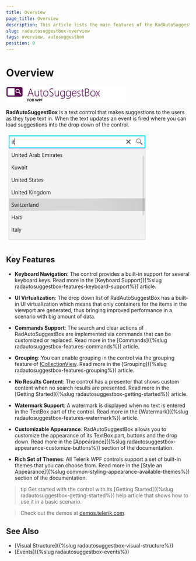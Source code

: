 ```yaml
---
title: Overview
page_title: Overview
description: This article lists the main features of the RadAutoSuggestBox control.
slug: radautosuggestbox-overview
tags: overview, autosuggestbox
position: 0
---
```


# Overview

![RadAutoSuggestBox](images/radautosuggestbox-overview-0.png)

__RadAutoSuggestBox__ is a text control that makes suggestions to the users as they type text in. When the text updates an event is fired where you can load suggestions into the drop down of the control.

![](images/radautosuggestbox-overview-1.png)

## Key Features

* __Keyboard Navigation__: The control provides a built-in support for several keyboard keys. Read more in the [Keyboard Support]({%slug radautosuggestbox-features-keyboard-support%}) article.

* __UI Virtualization__: The drop down list of RadAutoSuggestBox has a built-in UI virtualization which means that only containers for the items in the viewport are generated, thus bringing improved performance in a scenario with big amount of data. 

* __Commands Support__: The search and clear actions of RadAutoSuggestBox are implemented via commands that can be customized or replaced. Read more in the [Commands]({%slug radautosuggestbox-features-commands%}) article.

* __Grouping__: You can enable grouping in the control via the grouping feature of [ICollectionView](https://docs.microsoft.com/en-us/dotnet/api/system.componentmodel.icollectionview?view=netframework-4.5). Read more in the [Grouping]({%slug radautosuggestbox-features-grouping%}) article.

* __No Results Content__: The control has a presenter that shows custom content when no search results are presented. Read more in the [Getting Started]({%slug radautosuggestbox-getting-started%}) article.

* __Watermark Support__: A watermark is displayed when no text is entered in the TextBox part of the control. Read more in the [Watermark]({%slug radautosuggestbox-features-watermark%}) article.

* __Customizable Appearance__: RadAutoSuggestBox allows you to customize the appearance of its TextBox part, buttons and the drop down. Read more in the [Appearance]({%slug radautosuggestbox-appearance-customize-buttons%}) section of the documentation.

* __Rich Set of Themes__: All Telerik WPF controls support a set of built-in themes that you can choose from. Read more in the [Style an Appearance]({%slug common-styling-appearance-available-themes%}) section of the documentation.

>tip Get started with the control with its [Getting Started]({%slug radautosuggestbox-getting-started%}) help article that shows how to use it in a basic scenario.

>Check out the demos at [demos.telerik.com](https://demos.telerik.com/wpf/).

## See Also   
 * [Visual Structure]({%slug radautosuggestbox-visual-structure%}) 
 * [Events]({%slug radautosuggestbox-events%})
